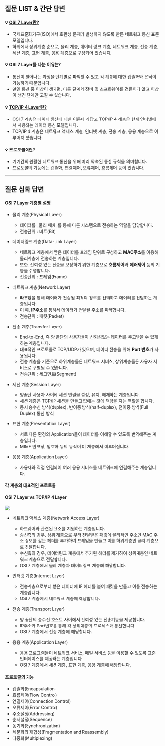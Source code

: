 ## 질문 LIST & 간단 답변

#### 💡 [OSI 7 Layer란?](#osi-7-layer-계층별-설명)
- 국제표준화기구(ISO)에서 호환성 문제가 발생하지 않도록 만든 네트워크 통신 표준 모델입니다.
- 하위에서 상위계층 순으로, 물리 계층, 데이터 링크 계층, 네트워크 계층, 전송 계층, 세션 계층, 표현 계층, 응용 계층으로 구성되어 있습니다.

#### 💡 OSI 7 Layer를 나눈 이유는?
- 통신이 일어나는 과정을 단계별로 파악할 수 있고 각 계층에 대한 캡슐화와 은닉이 가능하기 때문입니다.
- 만일 통신 중 이상이 생기면, 다른 단계의 장비 및 소프트웨어를 건들이지 않고 이상이 생긴 단계만 고칠 수 있습니다. 

#### 💡 [TCP/IP 4 Layer란?](#osi-7-layer-vs-tcpip-4-layer)
- OSI 7 계층은 데이터 통신에 대한 이론에 가깝고 TCP/IP 4 계층은 현재 인터넷에서 사용되는 데이터 통신 모델입니다.
- TCP/IP 4 계층은 네트워크 액세스 계층, 인터넷 계층, 전송 계층, 응용 계층으로 이루어져 있습니다.

#### 💡 프로토콜이란? 
- 기기간의 원활한 네트워크 통신을 위해 미리 약속된 통신 규칙을 의미합니다.
- 프로토콜의 기능에는 캡슐화, 연결제어, 오류제어, 흐름제어 등이 있습니다.



<hr>

## 질문 심화 답변

#### OSI 7 Layer 계층별 설명
* 물리 계층(Physical Layer)
  - 데이터를 _물리 매체_를 통해 다른 시스템으로 전송하는 역할을 담당합니다.
  - 전송단위 : 비트(Bit)
  
* 데이터링크 계층(Data-Link Layer)
  - 네트워크 계층에서 받은 데이터를 프레임 단위로 구성하고 **MAC주소**를 이용해 물리계층에 전송하는 계층입니다.
  - 또한, 신뢰성 있는 전송을 보장하기 위한 계층으로 **흐름제어**와 **에러제어** 등의 기능을 수행합니다.
  - 전송단위 : 프레임(Frame)
  
* 네트워크 계층(Network Layer)
  - **라우팅**을 통해 데이터가 전송될 최적의 경로를 선택하고 데이터를 전달하는 계층입니다.
  - 이 때, **IP주소**를 통해서 데이터가 전달될 주소를 파악합니다.
  - 전송단위 : 패킷(Packet)

* 전송 계층(Transfer Layer)
  - End-to-End, 즉 양 끝단의 사용자들이 신뢰성있는 데이터를 주고받을 수 있게 하는 계층입니다.
  - 대표적인 프로토콜로 TCP/UDP가 있으며, 데이터 전송을 위해 **Port 번호**가 사용됩니다.
  - 전송 계층을 기준으로 하위계층들은 네트워크 서비스, 상위계층들은 사용자 서비스로 구별될 수 있습니다.
  - 전송단위 : 세그먼트(Segment)
  
* 세선 계층(Session Layer)
  - 양끝단 사용자 사이에 세션 연결을 설정, 유지, 해제하는 계층입니다.
  - 세션 계층은 TCP/IP 세션을 만들고 없애는 것에 책임을 지는 역할을 합니다.
  - 동시 송수신 방식(duplex), 반이중 방식(half-duplex), 전이중 방식(Full Duplex) 통신 방식

* 표현 계층(Presentation Layer)
  - 서로 다른 환경의 Application들이 데이터를 이해할 수 있도록 변역해주는 계층입니다.
  - MIME 인코딩, 암호화 등의 동작이 이 계층에서 이루어집니다.

* 응용 계층(Application Layer)
  - 사용자와 직접 연결되어 여러 응용 서비스를 네트워크에 연결해주는 계층입니다.

#### 각 계층의 대표적인 프로토콜


#### OSI 7 Layer vs TCP/IP 4 Layer
<img src="https://t1.daumcdn.net/cfile/tistory/261CC03358E1B73D32">

* 네트워크 액세스 계층(Network Access Layer)
  - 하드웨어와 관련된 요소를 지원하는 계층입니다.
  - 송신측의 경우, 상위 계층으로 부터 전달받은 패킷에 물리적인 주소인 MAC 주소 정보를 갖는 헤더를 추가하여 프레임을 만들고 이를 하위계층인 물리 계층으로 전달합니다.
  - 수신측의 경우, 데이터링크 계층에서 추가된 헤더를 제거하여 상위계층인 네트워크 계층으로 전달합니다.
  - OSI 7 계층에서 물리 계층과 데이터링크 계층에 해당합니다. 

* 인터넷 계층(Internet Layer)
  - 전송계층으로부터 받은 데이터에 IP 헤더를 붙여 패킷을 만들고 이를 전송하는 계층입니다. 
  - OSI 7 계층에서 네트워크 계층에 해당합니다.

* 전송 계층(Transport Layer)
  - 양 끝단의 송수신 호스트 사이에서 신뢰성 있는 전송기능을 제공합니다.
  - IP주소와 Port번호를 통해 각 상위계층의 프로세스와 통신합니다.
  - OSI 7 계층에서 전송 계층에 해당합니다.

* 응용 계층(Application Layer) 
  - 응용 프로그램들이 네트워크 서비스, 메일 서비스 등을 이용할 수 있도록 표준 인터페이스를 제공하는 계층입니다.
  - OSI 7 계층에서 세션 계층, 표현 계층, 응용 계층에 해당합니다.

#### 프로토콜의 기능
* 캡슐화(Encapsulation)
* 흐름제어(Flow Control)
* 연결제어(Connection Control)
* 오류제어(Error Control)
* 주소설정(Addressing)
* 순서설정(Sequence)
* 동기화(Synchronization)
* 세분화와 재합성(Fragmentation and Reassembly)
* 다중화(Multiplexing)


